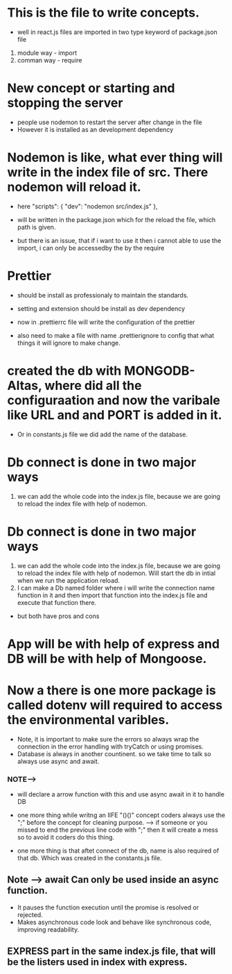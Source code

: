 # This is the file to write concepts.

- well in react.js files are imported in two type keyword of package.json file

1. module way - import
2. comman way - require

# New concept or starting and stopping the server

- people use nodemon to restart the server after change in the file
- However it is installed as an development dependency

# Nodemon is like, what ever thing will write in the index file of src. There nodemon will reload it.

- here "scripts": {
  "dev": "nodemon src/index.js"
  },
- will be written in the package.json which for the reload the file, which path is given.

- but there is an issue, that if i want to use it then i cannot able to use the import, i can only be accessedby the by the require

# Prettier

- should be install as professionaly to maintain the standards.
- setting and extension should be install as dev dependency

- now in .prettierrc file will write the configuration of the prettier

- also need to make a file with name .prettierignore to config that what things it will ignore to make change.

# created the db with MONGODB-Altas, where did all the configuraation and now the varibale like URL and and PORT is added in it.

- Or in constants.js file we did add the name of the database.

# Db connect is done in two major ways

1. we can add the whole code into the index.js file, because we are going to reload the index file with help of nodemon.

# Db connect is done in two major ways

1. we can add the whole code into the index.js file, because we are going to reload the index file with help of nodemon. Will start the db in intial when we run the application reload.
2. I can make a Db named folder where i will write the connection name function in it and then import that function into the index.js file and execute that function there.

- but both have pros and cons

# App will be with help of express and DB will be with help of Mongoose.

# Now a there is one more package is called dotenv will required to access the environmental varibles.

- Note, it is important to make sure the errors so always wrap the connection in the error handling with tryCatch or using promises.
- Database is always in another countinent. so we take time to talk so always use async and await.

### NOTE-->

- will declare a arrow function with this and use async await in it to handle DB
- one more thing while writng an IIFE "()()" concept coders always use the ";" before the concept for cleaning purpose. --> if someone or you missed to end the previous line code with ";" then it will create a mess so to avoid it coders do this thing.

- one more thing is that aftet connect of the db, name is also required of that db. Which was created in the constants.js file.

## Note --> await Can only be used inside an async function.

- It pauses the function execution until the promise is resolved or rejected.
- Makes asynchronous code look and behave like synchronous code, improving readability.

## EXPRESS part in the same index.js file, that will be the listers used in index with express.
